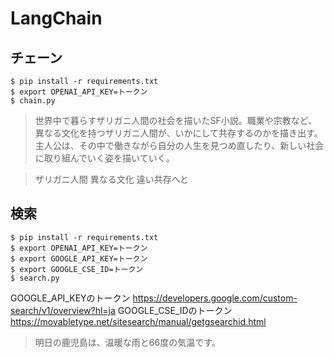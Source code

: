 # LangChain

## チェーン

```
$ pip install -r requirements.txt
$ export OPENAI_API_KEY=トークン
$ chain.py
```

> 世界中で暮らすザリガニ人間の社会を描いたSF小説。職業や宗教など、異なる文化を持つザリガニ人間が、いかにして共存するのかを描き出す。主人公は、その中で働きながら自分の人生を見つめ直したり、新しい社会に取り組んでいく姿を描いていく。

> ザリガニ人間 異なる文化 違い共存へと

## 検索
```
$ pip install -r requirements.txt
$ export OPENAI_API_KEY=トークン
$ export GOOGLE_API_KEY=トークン
$ export GOOGLE_CSE_ID=トークン
$ search.py
```
GOOGLE_API_KEYのトークン
https://developers.google.com/custom-search/v1/overview?hl=ja
GOOGLE_CSE_IDのトークン
https://movabletype.net/sitesearch/manual/getgsearchid.html

> 明日の鹿児島は、温暖な雨と66度の気温です。